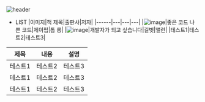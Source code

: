 ![header](https://capsule-render.vercel.app/api?type=wave&color=auto&height=300&section=header&text=Summary%20of%20Books&fontSize=90)

- LIST
|이미지|책 제목|출판사|저자|
|------|---|---|---|
|![image](https://image.aladin.co.kr/product/29464/92/cover500/k422837236_1.jpg)|좋은 코드 나쁜 코드|제이펍|톰 롱|
|![image](https://image.aladin.co.kr/product/31537/44/cover500/k422832540_1.jpg)|개발자가 되고 싶습니다|길벗|앨런|
|테스트1|테스트2|테스트3|


|제목|내용|설명|
|------|---|---|
|테스트1|테스트2|테스트3|
|테스트1|테스트2|테스트3|
|테스트1|테스트2|테스트3|
